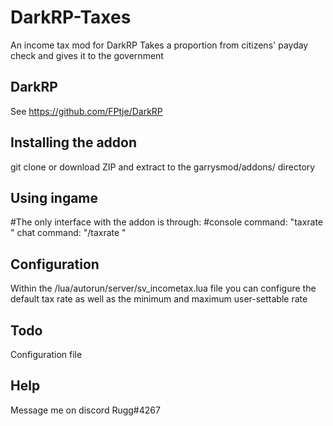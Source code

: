 # DarkRP-Taxes
An income tax mod for DarkRP
Takes a proportion from citizens' payday check and gives it to the government
## DarkRP 
See https://github.com/FPtje/DarkRP
## Installing the addon
git clone or download ZIP and extract to the garrysmod/addons/ directory
## Using ingame
#The only interface with the addon is through:
#console command: "taxrate <number>"
chat command: "/taxrate <number>"
## Configuration
Within the /lua/autorun/server/sv_incometax.lua file you can configure the default tax rate as well as the minimum and maximum user-settable rate
## Todo
Configuration file
## Help
Message me on discord Rugg#4267